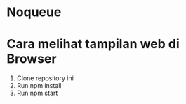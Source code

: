 # Noqueue

# Cara melihat tampilan web di Browser

1. Clone repository ini
2. Run npm install
3. Run npm start

